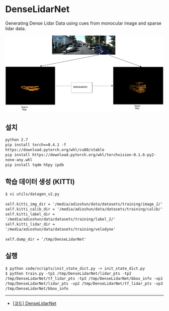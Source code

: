 # DenseLidarNet

Generating Dense Lidar Data using cues from monocular image and sparse lidar data.

![](https://github.com/345ishaan/DenseLidarNet/raw/master/imgs/1.png)



## 설치 

```
python 2.7
pip install torch==0.4.1 -f https://download.pytorch.org/whl/cu80/stable
pip install https://download.pytorch.org/whl/torchvision-0.1.6-py2-none-any.whl
pip install tqdm h5py ipdb
```

## 학습 데이터 생성 (KITTI)

```
$ vi utils/datagen_v2.py

self.kitti_img_dir = '/media/adioshun/data/datasets/training/image_2/'
self.kitti_calib_dir = '/media/adioshun/data/datasets/training/calib/'
self.kitti_label_dir = '/media/adioshun/data/datasets/training/label_2/'
self.kitti_lidar_dir = '/media/adioshun/data/datasets/training/velodyne'

self.dump_dir = '/tmp/DenseLidarNet'
```


## 실행 
```
$ python code/scripts/init_state_dict.py -> init_state_dict.py
$ python train.py -tp1 /tmp/DenseLidarNet/lidar_pts -tp2 /tmp/DenseLidarNet/tf_lidar_pts -tp3 /tmp/DenseLidarNet/bbox_info -vp1 /tmp/DenseLidarNet/lidar_pts -vp2 /tmp/DenseLidarNet/tf_lidar_pts -vp3 /tmp/DenseLidarNet/bbox_info

```

---

- [[코드] DenseLidarNet](https://github.com/345ishaan/DenseLidarNet)